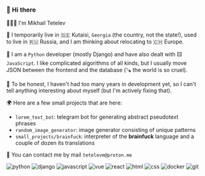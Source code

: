 ### 👋 Hi there

👨🏻‍💻 I'm Mikhail Tetelev

🏡 I temporarily live in 🇬🇪 Kutaisi, `Georgia` (the country, not the state!), used
to live in 🇷🇺 Russia, and I am thinking about relocating to 🇨🇭 Europe.

🐍 I am a `Python` developer (mostly Django) and have also dealt with
🟨 `JavaScript`. I like complicated algorithms of all kinds, but I usually move
JSON between the frontend and the database (🪚 the world is so cruel).

🍯 To be honest, I haven't had too many years in development yet, so I can't
tell anything interesting about myself (but I'm actively fixing that).

🌍 Here are a few small projects that are here:

- `lorem_text_bot`: telegram bot for generating abstract pseudotext phrases
- `random_image_generator`: image generator consisting of unique patterns
- `small_projects/brainfuck`: interpreter of the **brainfuck** language and a
	couple of dozen its translations

📧 You can contact me by mail `tetelevm@proton.me`

![python](https://img.shields.io/badge/python-%23ffd342.svg?&style=for-the-badge&logo=python&logoColor=%233673a5)
![django](https://img.shields.io/badge/django-%23092d1f.svg?&style=for-the-badge&logo=django&logoColor=%23f7f7f7)
![javascript](https://img.shields.io/badge/javascript-%23f1d43b.svg?&style=for-the-badge&logo=javascript&logoColor=%23193e62)
![vue](https://img.shields.io/badge/vue-%233fb27f.svg?&style=for-the-badge&logo=vue.js&logoColor=%2332475b)
![react](https://img.shields.io/badge/react-%232a2b2e.svg?style=for-the-badge&logo=react&logoColor=%2361dafb)
![html](https://img.shields.io/badge/html-%23dd4b25.svg?&style=for-the-badge&logo=html5&logoColor=%23e4e4e4)
![css](https://img.shields.io/badge/css-%232a95ca.svg?&style=for-the-badge&logo=css3&logoColor=%23f6f6f6)
![docker](https://img.shields.io/badge/docker-%232392e6.svg?&style=for-the-badge&logo=docker&logoColor=%2333474e)
![git](https://img.shields.io/badge/git-%23e94e32.svg?&style=for-the-badge&logo=git&logoColor=%23f6f6f6)
